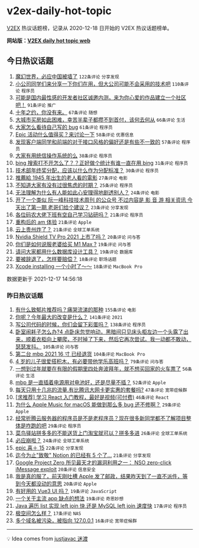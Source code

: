 # v2ex-daily-hot-topic

[V2EX](https://www.v2ex.com/) 热议话题榜，记录从 2020-12-18 日开始的 V2EX 热议话题榜单。

**网站版：[V2EX daily hot topic web](https://boojack.github.io/v2ex-daily-hot-topic-web/)**

## 今日热议话题

<!-- TODAY BEGIN -->

1. [魔幻世界，必应中国被墙了](https://www.v2ex.com/t/822724) `122条评论` `分享发现`
1. [小公司同学们来分享一下你们在用，但大公司可能不会采用的技术吧](https://www.v2ex.com/t/822738) `110条评论` `程序员`
1. [可能是国内最性感的开发者社区诚邀内测，来为你心爱的作品建立一个社区吧！](https://www.v2ex.com/t/822746) `91条评论` `推广`
1. [十年之约，你没有来。](https://www.v2ex.com/t/822731) `67条评论` `随想`
1. [大城市买房如此困难，幸苦半辈子都攒不到首付，该何去何从](https://www.v2ex.com/t/822778) `66条评论` `生活`
1. [大家怎么看待自己写的 bug](https://www.v2ex.com/t/822756) `61条评论` `程序员`
1. [Epic 活动什么值得买？来讨论一下](https://www.v2ex.com/t/822725) `58条评论` `优惠信息`
1. [发现客户端同学和前端的对于接口风格的偏好还是有些不一致的](https://www.v2ex.com/t/822769) `57条评论` `程序员`
1. [大家有用统信操作系统的么](https://www.v2ex.com/t/822873) `38条评论` `程序员`
1. [bing 搜索打不开怎么了？？正好做个统计有谁一直在用 bing](https://www.v2ex.com/t/822773) `31条评论` `程序员`
1. [技术部年终奖分配，应该以什么作为分配标准？](https://www.v2ex.com/t/822795) `30条评论` `程序员`
1. [推薦給 1945 年出生的老人看的電影](https://www.v2ex.com/t/822744) `27条评论` `电影`
1. [不知道大家有没有过很焦虑的时期？](https://www.v2ex.com/t/822828) `25条评论` `程序员`
1. [无法理解为什么有人能如此心安理得地剧透别人？](https://www.v2ex.com/t/822841) `24条评论` `电影`
1. [开了一个类似 阮一峰科技技术周刊 的公众号 不过内容是 影 音 游 相关资讯 今天出了第一期 老哥们给个建议？](https://www.v2ex.com/t/822790) `23条评论` `分享发现`
1. [各位码农大佬下班有空自己学习钻研吗？](https://www.v2ex.com/t/822818) `21条评论` `程序员`
1. [重构后的 am 体验](https://www.v2ex.com/t/822798) `21条评论` `Apple`
1. [云上贵州炸了？](https://www.v2ex.com/t/822722) `21条评论` `全球工单系统`
1. [Nvidia Shield TV Pro 2021 上市了吗？](https://www.v2ex.com/t/822761) `20条评论` `问与答`
1. [你们是如何说服老婆给买 M1 Max ?](https://www.v2ex.com/t/822863) `19条评论` `问与答`
1. [请问大家都用什么数据库设计工具？](https://www.v2ex.com/t/822760) `19条评论` `数据库`
1. [要被辞退了，怎样要赔偿？](https://www.v2ex.com/t/822861) `18条评论` `职场话题`
1. [Xcode installing 一个小时了～～](https://www.v2ex.com/t/822782) `18条评论` `MacBook Pro`

数据更新于 2021-12-17 14:56:18

<!-- TODAY END -->

### 昨日热议话题

<!-- YESTERDAY BEGIN -->

1. [有什么致郁片推荐吗？痛哭流涕的那种](https://www.v2ex.com/t/822587) `155条评论` `电影`
1. [你呢？今年最大的改变是什么？](https://www.v2ex.com/t/822553) `141条评论` `2021`
1. [写公司代码的时候，你们会留下彩蛋吗？](https://www.v2ex.com/t/822562) `138条评论` `程序员`
1. [卧室闹耗子怎么办?4 点卧床忽觉响动，黑暗间只见床头柜左边一个头露了出来，顺着衣柜向上攀爬，不时掉了下来，然后它再次尝试。我一动都不敢动，瑟瑟发抖。](https://www.v2ex.com/t/822500) `105条评论` `问与答`
1. [第二台 mbp 2021 16 寸 已经退货](https://www.v2ex.com/t/822517) `104条评论` `MacBook Pro`
1. [4 岁的儿子很爱搭积木，有必要带他学乐高班吗？](https://www.v2ex.com/t/822507) `79条评论` `问与答`
1. [一想到过年就要在有限的假期里四处奔波拜年，就不想买回家的火车票了](https://www.v2ex.com/t/822505) `56条评论` `生活`
1. [mbp 是一直插着电源用对电池好，还是尽量不插？](https://www.v2ex.com/t/822593) `52条评论` `Apple`
1. [每天只用十几兆的流量.有比腾讯大网卡更实惠的套餐吗?](https://www.v2ex.com/t/822524) `47条评论` `宽带症候群`
1. [[求推荐] 学习 React 入门教程，最好是视频(可付费)](https://www.v2ex.com/t/822569) `46条评论` `React`
1. [为什么 Apple Music for macOS 能做到那么多 bug 还不修啊？](https://www.v2ex.com/t/822670) `29条评论` `Apple`
1. [经常折腾云服务器的程序员是不是老程序员？现在很多新同学都不了解项目整体是咋跑的吧](https://www.v2ex.com/t/822629) `29条评论` `程序员`
1. [菜鸟驿站拼多多的不能送货上门淘宝就可以？拼多多进](https://www.v2ex.com/t/822598) `26条评论` `全球工单系统`
1. [必应崩啦？](https://www.v2ex.com/t/822647) `24条评论` `全球工单系统`
1. [epic 喜＋ 15](https://www.v2ex.com/t/822589) `22条评论` `分享发现`
1. [迄今为止"致敬" Notion 的已经有 5 个了...](https://www.v2ex.com/t/822617) `21条评论` `分享发现`
1. [Google Project Zero 所见最天才的漏洞利用之一： NSO zero-click iMessage exploit](https://www.v2ex.com/t/822664) `20条评论` `信息安全`
1. [我是真的服了，前天刚吐槽 Apple 发了邮政，结果昨天到了一直不派件，等到今天都没动的意思](https://www.v2ex.com/t/822542) `20条评论` `Apple`
1. [有好用的 Vue3 UI 吗？](https://www.v2ex.com/t/822559) `19条评论` `JavaScript`
1. [一个关于主流 app 缺点的想法](https://www.v2ex.com/t/822521) `19条评论` `奇思妙想`
1. [Java 遍历 list<map> 实现 left join 快,还是 MySQL left join 速度快](https://www.v2ex.com/t/822661) `17条评论` `程序员`
1. [极空间怎么样？](https://www.v2ex.com/t/822502) `17条评论` `NAS`
1. [多个域名被污染，被指向 127.0.0.1](https://www.v2ex.com/t/822687) `16条评论` `宽带症候群`

<!-- YESTERDAY END -->

---

💡 Idea comes from [justjavac 迷渡](https://github.com/justjavac/)
